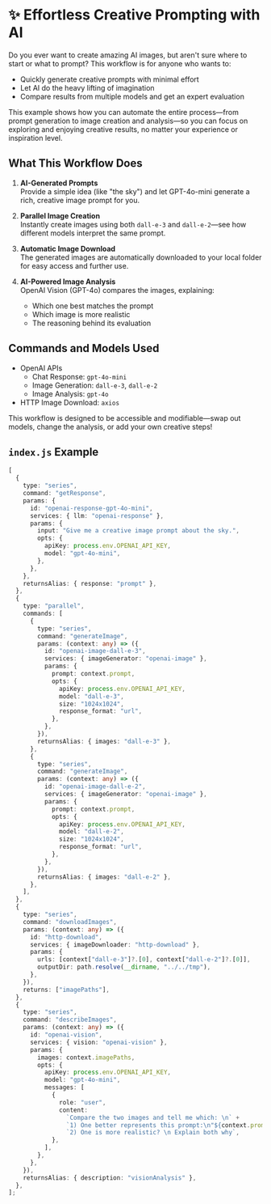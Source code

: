 # ✨ Effortless Creative Prompting with AI

Do you ever want to create amazing AI images, but aren't sure where to start or what to prompt? This workflow is for anyone who wants to:

- Quickly generate creative prompts with minimal effort
- Let AI do the heavy lifting of imagination
- Compare results from multiple models and get an expert evaluation

This example shows how you can automate the entire process—from prompt generation to image creation and analysis—so you can focus on exploring and enjoying creative results, no matter your experience or inspiration level.

## What This Workflow Does

1. **AI-Generated Prompts**  
   Provide a simple idea (like "the sky") and let GPT-4o-mini generate a rich, creative image prompt for you.

2. **Parallel Image Creation**  
   Instantly create images using both `dall-e-3` and `dall-e-2`—see how different models interpret the same prompt.

3. **Automatic Image Download**  
   The generated images are automatically downloaded to your local folder for easy access and further use.

4. **AI-Powered Image Analysis**  
   OpenAI Vision (GPT-4o) compares the images, explaining:
   - Which one best matches the prompt
   - Which image is more realistic
   - The reasoning behind its evaluation

## Commands and Models Used

- OpenAI APIs
  - Chat Response: `gpt-4o-mini`
  - Image Generation: `dall-e-3`, `dall-e-2`
  - Image Analysis: `gpt-4o`
- HTTP Image Download: `axios`

This workflow is designed to be accessible and modifiable—swap out models, change the analysis, or add your own creative steps!

## `index.js` Example

```ts
[
  {
    type: "series",
    command: "getResponse",
    params: {
      id: "openai-response-gpt-4o-mini",
      services: { llm: "openai-response" },
      params: {
        input: "Give me a creative image prompt about the sky.",
        opts: {
          apiKey: process.env.OPENAI_API_KEY,
          model: "gpt-4o-mini",
        },
      },
    },
    returnsAlias: { response: "prompt" },
  },
  {
    type: "parallel",
    commands: [
      {
        type: "series",
        command: "generateImage",
        params: (context: any) => ({
          id: "openai-image-dall-e-3",
          services: { imageGenerator: "openai-image" },
          params: {
            prompt: context.prompt,
            opts: {
              apiKey: process.env.OPENAI_API_KEY,
              model: "dall-e-3",
              size: "1024x1024",
              response_format: "url",
            },
          },
        }),
        returnsAlias: { images: "dall-e-3" },
      },
      {
        type: "series",
        command: "generateImage",
        params: (context: any) => ({
          id: "openai-image-dall-e-2",
          services: { imageGenerator: "openai-image" },
          params: {
            prompt: context.prompt,
            opts: {
              apiKey: process.env.OPENAI_API_KEY,
              model: "dall-e-2",
              size: "1024x1024",
              response_format: "url",
            },
          },
        }),
        returnsAlias: { images: "dall-e-2" },
      },
    ],
  },
  {
    type: "series",
    command: "downloadImages",
    params: (context: any) => ({
      id: "http-download",
      services: { imageDownloader: "http-download" },
      params: {
        urls: [context["dall-e-3"]?.[0], context["dall-e-2"]?.[0]],
        outputDir: path.resolve(__dirname, "../../tmp"),
      },
    }),
    returns: ["imagePaths"],
  },
  {
    type: "series",
    command: "describeImages",
    params: (context: any) => ({
      id: "openai-vision",
      services: { vision: "openai-vision" },
      params: {
        images: context.imagePaths,
        opts: {
          apiKey: process.env.OPENAI_API_KEY,
          model: "gpt-4o-mini",
          messages: [
            {
              role: "user",
              content:
                `Compare the two images and tell me which: \n` +
                `1) One better represents this prompt:\n"${context.prompt}" \n` +
                `2) One is more realistic? \n Explain both why`,
            },
          ],
        },
      },
    }),
    returnsAlias: { description: "visionAnalysis" },
  },
];
```
